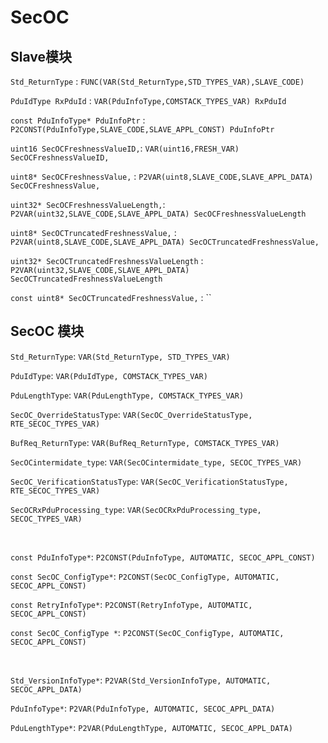 # SecOC


## Slave模块
`Std_ReturnType` :
    `FUNC(VAR(Std_ReturnType,STD_TYPES_VAR),SLAVE_CODE)`

`PduIdType RxPduId` :
    `VAR(PduInfoType,COMSTACK_TYPES_VAR) RxPduId`

`const PduInfoType* PduInfoPtr` :
    `P2CONST(PduInfoType,SLAVE_CODE,SLAVE_APPL_CONST) PduInfoPtr`

`uint16 SecOCFreshnessValueID,`:
    `VAR(uint16,FRESH_VAR) SecOCFreshnessValueID,`

`uint8* SecOCFreshnessValue,` :
    `P2VAR(uint8,SLAVE_CODE,SLAVE_APPL_DATA) SecOCFreshnessValue,`

`uint32* SecOCFreshnessValueLength,`:
    `P2VAR(uint32,SLAVE_CODE,SLAVE_APPL_DATA) SecOCFreshnessValueLength`

`uint8* SecOCTruncatedFreshnessValue,` :
    `P2VAR(uint8,SLAVE_CODE,SLAVE_APPL_DATA) SecOCTruncatedFreshnessValue,`

`uint32* SecOCTruncatedFreshnessValueLength` :
    `P2VAR(uint32,SLAVE_CODE,SLAVE_APPL_DATA) SecOCTruncatedFreshnessValueLength`   
     
`const uint8* SecOCTruncatedFreshnessValue,` :
    ``

## SecOC 模块

`Std_ReturnType`: `VAR(Std_ReturnType, STD_TYPES_VAR)`

`PduIdType`: `VAR(PduIdType, COMSTACK_TYPES_VAR)`

`PduLengthType`: `VAR(PduLengthType, COMSTACK_TYPES_VAR)`

`SecOC_OverrideStatusType`: `VAR(SecOC_OverrideStatusType, RTE_SECOC_TYPES_VAR)`

`BufReq_ReturnType`: `VAR(BufReq_ReturnType, COMSTACK_TYPES_VAR)`

`SecOCintermidate_type`: `VAR(SecOCintermidate_type, SECOC_TYPES_VAR)`

`SecOC_VerificationStatusType`: `VAR(SecOC_VerificationStatusType, RTE_SECOC_TYPES_VAR)`

`SecOCRxPduProcessing_type`: `VAR(SecOCRxPduProcessing_type, SECOC_TYPES_VAR)`

</br>

`const PduInfoType*`: `P2CONST(PduInfoType, AUTOMATIC, SECOC_APPL_CONST)`

`const SecOC_ConfigType*`: `P2CONST(SecOC_ConfigType, AUTOMATIC, SECOC_APPL_CONST)`

`const RetryInfoType*`: `P2CONST(RetryInfoType, AUTOMATIC, SECOC_APPL_CONST)`

`const SecOC_ConfigType *`: `P2CONST(SecOC_ConfigType, AUTOMATIC, SECOC_APPL_CONST)`

</br>

`Std_VersionInfoType*`: `P2VAR(Std_VersionInfoType, AUTOMATIC, SECOC_APPL_DATA)`

`PduInfoType*`: `P2VAR(PduInfoType, AUTOMATIC, SECOC_APPL_DATA)`

`PduLengthType*`: `P2VAR(PduLengthType, AUTOMATIC, SECOC_APPL_DATA)`

